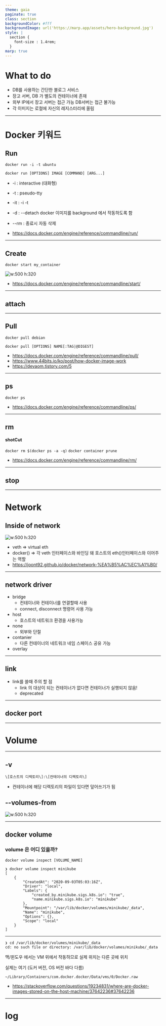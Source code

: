 ```yaml
---
theme: gaia
paginate: true
class: section
backgroundColor: #fff
backgroundImage: url('https://marp.app/assets/hero-background.jpg')
style: |
  section {
    font-size : 1.4rem;
  }
marp: true
---
```


# What to do

- DB를 사용하는 간단한 블로그 서비스
- 장고 서버, DB 가 별도의 컨테이너에 존재
- 외부 IP에서 장고 서버는 접근 가능 DB서버는 접근 불가능
- 각 이미지는 로컬에 자신의 레지스터리에 올림

---

# Docker 키워드

## Run

```
docker run -i -t ubuntu
```

`docker run [OPTIONS] IMAGE [COMMAND] [ARG...]`

- -i : interactive (대화형)
- -t : pseudo-tty
- -it : -i -t
- -d : --detach docker 이미지를 background 에서 작동하도록 함
- --rm : 종료시 자동 삭제

- https://docs.docker.com/engine/reference/commandline/run/

---

## Create

```
docker start my_container
```

![w:500 h:320](../image/runVSstart.jpeg)

- https://docs.docker.com/engine/reference/commandline/start/

---

## attach

---

## Pull

```
docker pull debian
```

`docker pull [OPTIONS] NAME[:TAG|@DIGEST]`

- https://docs.docker.com/engine/reference/commandline/pull/
- https://www.44bits.io/ko/post/how-docker-image-work
- https://devaom.tistory.com/5

---

## ps

```
docker ps
```

- https://docs.docker.com/engine/reference/commandline/ps/

---

## rm

#### shotCut

`docker rm $(docker ps -a -q)`
`docker container prune`

- https://docs.docker.com/engine/reference/commandline/rm/

---

## stop

---

# Network

## Inside of network

![w:500 h:320](../image/docker-network.png)

- veth => virtual eth
- docker() => 각 veth 인터페이스와 바인딩 돼 호스트의 eth()인터페이스와 이어주는 역할
- https://joont92.github.io/docker/network-%EA%B5%AC%EC%A1%B0/

---

## network driver

- bridge
  - 컨테이너와 컨테이너를 연결할때 사용
  - connect, disconnect 명령어 사용 가능
- host
  - 호스트의 네트워크 환경을 사용가능
- none
  - 외부와 단절
- contanier
  - 다른 컨테이너의 네트워크 네임 스페이스 공유 가능
- overlay

---

## link

- link를 쓸때 주의 할 점
  - link 의 대상이 되는 컨테이너가 없다면 컨테이너가 실행되지 않음!
  - deprecated

---

## docker port

---

# Volume

---

## -v

```
\[호스트의 디렉토리\]:\[컨테이너의 디렉토리\]
```

- 컨테이너에 해당 디렉토리의 파일이 있다면 덮어쓰기가 됨

## --volumes-from

![w:500 h:320](../image/--volumes-from.png)

---

## docker volume

### volume 은 어디 있을까?

```
docker volume inspect [VOLUME_NAME]
```

```
❯ docker volume inspect minikube
[
    {
        "CreatedAt": "2020-09-03T05:03:16Z",
        "Driver": "local",
        "Labels": {
            "created_by.minikube.sigs.k8s.io": "true",
            "name.minikube.sigs.k8s.io": "minikube"
        },
        "Mountpoint": "/var/lib/docker/volumes/minikube/_data",
        "Name": "minikube",
        "Options": {},
        "Scope": "local"
    }
]
```

---

```
❯ cd /var/lib/docker/volumes/minikube/_data
cd: no such file or directory: /var/lib/docker/volumes/minikube/_data
```

맥/윈도우 에서는 VM 위에서 작동하므로 실제 위치는 다른 곳에 위치

실제는 여기 (도커 버전, OS 버전 바다 다름)

```
~/Library/Containers/com.docker.docker/Data/vms/0/Docker.raw
```

- https://stackoverflow.com/questions/19234831/where-are-docker-images-stored-on-the-host-machine/37642236#37642236

---

# log
